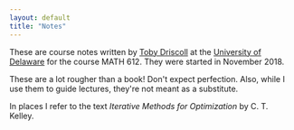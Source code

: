 ```yaml
---
layout: default
title: "Notes"
---
```


These are course notes written by [Toby Driscoll](http://tobydriscoll.net) at the [University of Delaware](http://udel.edu) for the course MATH 612. They were started in November 2018.

These are a lot rougher than a book! Don't expect perfection. Also, while I use them to guide lectures, they're not meant as a substitute. 

In places I refer to the text *Iterative Methods for Optimization* by C. T. Kelley. 